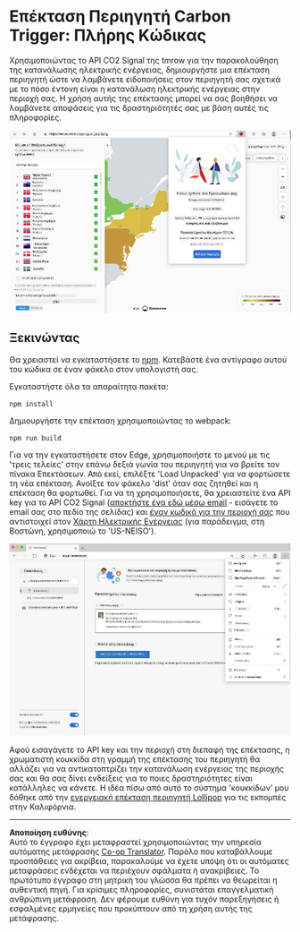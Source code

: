 <!--
CO_OP_TRANSLATOR_METADATA:
{
  "original_hash": "21b364c158c8e4f698de65eeac16c9fe",
  "translation_date": "2025-08-26T22:48:24+00:00",
  "source_file": "5-browser-extension/solution/translation/README.ms.md",
  "language_code": "el"
}
-->
# Επέκταση Περιηγητή Carbon Trigger: Πλήρης Κώδικας

Χρησιμοποιώντας το API CO2 Signal της tmrow για την παρακολούθηση της κατανάλωσης ηλεκτρικής ενέργειας, δημιουργήστε μια επέκταση περιηγητή ώστε να λαμβάνετε ειδοποιήσεις στον περιηγητή σας σχετικά με το πόσο έντονη είναι η κατανάλωση ηλεκτρικής ενέργειας στην περιοχή σας. Η χρήση αυτής της επέκτασης μπορεί να σας βοηθήσει να λαμβάνετε αποφάσεις για τις δραστηριότητές σας με βάση αυτές τις πληροφορίες.

![στιγμιότυπο οθόνης της επέκτασης περιηγητή](../../../../../translated_images/extension-screenshot.0e7f5bfa110e92e3875e1bc9405edd45a3d2e02963e48900adb91926a62a5807.el.png)

## Ξεκινώντας

Θα χρειαστεί να εγκαταστήσετε το [npm](https://npmjs.com). Κατεβάστε ένα αντίγραφο αυτού του κώδικα σε έναν φάκελο στον υπολογιστή σας.

Εγκαταστήστε όλα τα απαραίτητα πακέτα:

```
npm install
```

Δημιουργήστε την επέκταση χρησιμοποιώντας το webpack:

```
npm run build
```

Για να την εγκαταστήσετε στον Edge, χρησιμοποιήστε το μενού με τις 'τρεις τελείες' στην επάνω δεξιά γωνία του περιηγητή για να βρείτε τον πίνακα Επεκτάσεων. Από εκεί, επιλέξτε 'Load Unpacked' για να φορτώσετε τη νέα επέκταση. Ανοίξτε τον φάκελο 'dist' όταν σας ζητηθεί και η επέκταση θα φορτωθεί. Για να τη χρησιμοποιήσετε, θα χρειαστείτε ένα API key για το API CO2 Signal ([αποκτήστε ένα εδώ μέσω email](https://www.co2signal.com/) - εισάγετε το email σας στο πεδίο της σελίδας) και [έναν κωδικό για την περιοχή σας](http://api.electricitymap.org/v3/zones) που αντιστοιχεί στον [Χάρτη Ηλεκτρικής Ενέργειας](https://www.electricitymap.org/map) (για παράδειγμα, στη Βοστώνη, χρησιμοποιώ το 'US-NEISO').

![κατέβασμα](../../../../../translated_images/install-on-edge.78634f02842c48283726c531998679a6f03a45556b2ee99d8ff231fe41446324.el.png)

Αφού εισαγάγετε το API key και την περιοχή στη διεπαφή της επέκτασης, η χρωματιστή κουκκίδα στη γραμμή της επέκτασης του περιηγητή θα αλλάζει για να αντικατοπτρίζει την κατανάλωση ενέργειας της περιοχής σας και θα σας δίνει ενδείξεις για το ποιες δραστηριότητες είναι κατάλληλες να κάνετε. Η ιδέα πίσω από αυτό το σύστημα 'κουκκίδων' μου δόθηκε από την [ενεργειακή επέκταση περιηγητή Lollipop](https://energylollipop.com/) για τις εκπομπές στην Καλιφόρνια.

---

**Αποποίηση ευθύνης**:  
Αυτό το έγγραφο έχει μεταφραστεί χρησιμοποιώντας την υπηρεσία αυτόματης μετάφρασης [Co-op Translator](https://github.com/Azure/co-op-translator). Παρόλο που καταβάλλουμε προσπάθειες για ακρίβεια, παρακαλούμε να έχετε υπόψη ότι οι αυτόματες μεταφράσεις ενδέχεται να περιέχουν σφάλματα ή ανακρίβειες. Το πρωτότυπο έγγραφο στη μητρική του γλώσσα θα πρέπει να θεωρείται η αυθεντική πηγή. Για κρίσιμες πληροφορίες, συνιστάται επαγγελματική ανθρώπινη μετάφραση. Δεν φέρουμε ευθύνη για τυχόν παρεξηγήσεις ή εσφαλμένες ερμηνείες που προκύπτουν από τη χρήση αυτής της μετάφρασης.